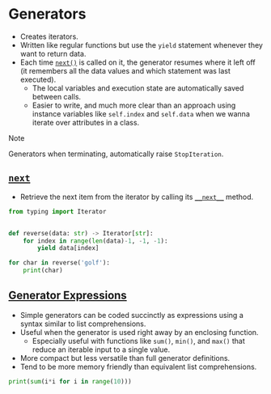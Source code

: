 # Generators

- Creates iterators.
- Written like regular functions but use the `yield` statement whenever they want to return data.
- Each time [`next()`](#next) is called on it, the generator resumes where it left off (it remembers all the data values and which statement was last executed).
  - The local variables and execution state are automatically saved between calls.
  - Easier to write, and much more clear than an approach using instance variables like `self.index` and `self.data` when we wanna iterate over attributes in a class.

> [!NOTE]
>
> Generators when terminating, automatically raise `StopIteration`.

## [`next`](https://docs.python.org/3/library/functions.html#next)

- Retrieve the next item from the iterator by calling its [`__next__`](../07-classes/dunder-methods.md#__iter__--__next__) method.

```py
from typing import Iterator


def reverse(data: str) -> Iterator[str]:
    for index in range(len(data)-1, -1, -1):
        yield data[index]

for char in reverse('golf'):
    print(char)
```

## [Generator Expressions](https://peps.python.org/pep-0289/)

- Simple generators can be coded succinctly as expressions using a syntax similar to list comprehensions.
- Useful when the generator is used right away by an enclosing function.
  - Especially useful with functions like `sum()`, `min()`, and `max()` that reduce an iterable input to a single value.
- More compact but less versatile than full generator definitions.
- Tend to be more memory friendly than equivalent list comprehensions.

```py
print(sum(i*i for i in range(10)))
```
